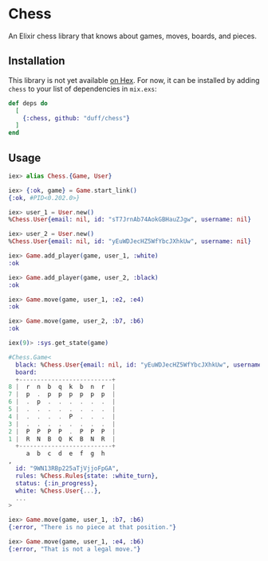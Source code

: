 # Chess

An Elixir chess library that knows about games, moves, boards, and pieces.

## Installation

This library is not yet available [on Hex](https://hex.pm). For now, it can be installed
by adding `chess` to your list of dependencies in `mix.exs`:

```elixir
def deps do
  [
    {:chess, github: "duff/chess"}
  ]
end
```

## Usage

```elixir
iex> alias Chess.{Game, User}

iex> {:ok, game} = Game.start_link()
{:ok, #PID<0.202.0>}

iex> user_1 = User.new()
%Chess.User{email: nil, id: "sT7JrnAb74AokGBHauZJgw", username: nil}

iex> user_2 = User.new()
%Chess.User{email: nil, id: "yEuWDJecHZ5WfYbcJXhkUw", username: nil}

iex> Game.add_player(game, user_1, :white)
:ok

iex> Game.add_player(game, user_2, :black)
:ok

iex> Game.move(game, user_1, :e2, :e4)
:ok

iex> Game.move(game, user_2, :b7, :b6)
:ok

iex(9)> :sys.get_state(game)

#Chess.Game<
  black: %Chess.User{email: nil, id: "yEuWDJecHZ5WfYbcJXhkUw", username: nil},
  board:
  +--------------------------+
8 |  r  n  b  q  k  b  n  r  |
7 |  p  .  p  p  p  p  p  p  |
6 |  .  p  .  .  .  .  .  .  |
5 |  .  .  .  .  .  .  .  .  |
4 |  .  .  .  .  P  .  .  .  |
3 |  .  .  .  .  .  .  .  .  |
2 |  P  P  P  P  .  P  P  P  |
1 |  R  N  B  Q  K  B  N  R  |
  +--------------------------+
     a  b  c  d  e  f  g  h
,
  id: "9WN13RBp225aTjVjjoFpGA",
  rules: %Chess.Rules{state: :white_turn},
  status: {:in_progress},
  white: %Chess.User{...},
  ...
>

iex> Game.move(game, user_1, :b7, :b6)
{:error, "There is no piece at that position."}

iex> Game.move(game, user_1, :e4, :b6)
{:error, "That is not a legal move."}
```

